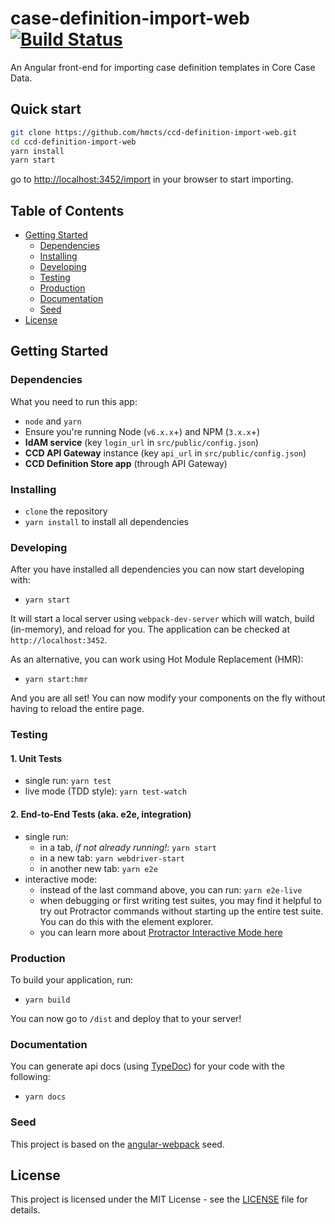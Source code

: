 # case-definition-import-web [![Build Status](https://travis-ci.org/hmcts/ccd-definition-import-web.svg?branch=master)](https://travis-ci.org/hmcts/ccd-definition-import-web)

An Angular front-end for importing case definition templates in Core Case Data.

## Quick start

```bash
git clone https://github.com/hmcts/ccd-definition-import-web.git
cd ccd-definition-import-web
yarn install
yarn start
```
go to [http://localhost:3452/import](http://localhost:3452/import) in your browser to start importing.

## Table of Contents

* [Getting Started](#getting-started)
    * [Dependencies](#dependencies)
    * [Installing](#installing)
    * [Developing](#developing)
    * [Testing](#testing)
    * [Production](#production)
    * [Documentation](#documentation)
    * [Seed](#seed)
* [License](#license)

## Getting Started

### Dependencies

What you need to run this app:
* `node` and `yarn`
* Ensure you're running Node (`v6.x.x`+) and NPM (`3.x.x`+)
* **IdAM service** (key `login_url` in `src/public/config.json`)
* **CCD API Gateway** instance (key `api_url` in `src/public/config.json`)
* **CCD Definition Store app** (through API Gateway)

### Installing

* `clone` the repository
* `yarn install` to install all dependencies

### Developing

After you have installed all dependencies you can now start developing with:

* `yarn start`

It will start a local server using `webpack-dev-server` which will watch, build (in-memory), and reload for you. The application can be checked at `http://localhost:3452`.

As an alternative, you can work using Hot Module Replacement (HMR):

* `yarn start:hmr`

And you are all set! You can now modify your components on the fly without having to reload the entire page.

### Testing

#### 1. Unit Tests

* single run: `yarn test`
* live mode (TDD style): `yarn test-watch`

#### 2. End-to-End Tests (aka. e2e, integration)

* single run:
  * in a tab, *if not already running!*: `yarn start`
  * in a new tab: `yarn webdriver-start`
  * in another new tab: `yarn e2e`
* interactive mode:
  * instead of the last command above, you can run: `yarn e2e-live`
  * when debugging or first writing test suites, you may find it helpful to try out Protractor commands without starting up the entire test suite. You can do this with the element explorer.
  * you can learn more about [Protractor Interactive Mode here](https://github.com/angular/protractor/blob/master/docs/debugging.md#testing-out-protractor-interactively)

### Production

To build your application, run:

* `yarn build`

You can now go to `/dist` and deploy that to your server!

### Documentation

You can generate api docs (using [TypeDoc](http://typedoc.org/)) for your code with the following:

* `yarn docs`

### Seed

This project is based on the [angular-webpack](https://github.com/preboot/angular-webpack) seed.

## License

This project is licensed under the MIT License - see the [LICENSE](LICENSE.md) file for details.

